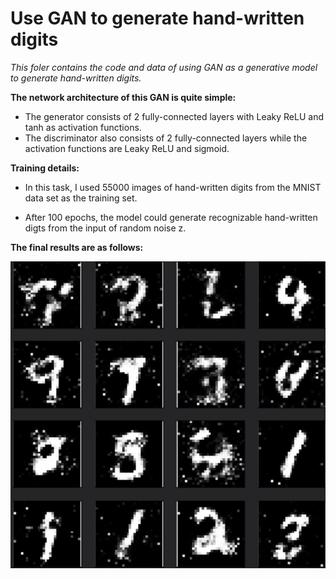 # Use GAN to generate hand-written digits

*This foler contains the code and data of using GAN as a generative model to generate hand-written digits.*

**The network architecture of this GAN is quite simple:**

- The generator consists of 2 fully-connected layers with Leaky ReLU and tanh as activation functions.
- The discriminator also consists of 2 fully-connected layers while the activation functions are Leaky ReLU and sigmoid.

**Training details:**
- In this task, I used 55000 images of hand-written digits from the MNIST data set as the training set. 

- After 100 epochs, the model could generate recognizable hand-written digts from the input of random noise z.


**The final results are as follows:**

![Xnip2018-11-14_22-13-39](./assets/Xnip2018-11-14_22-13-39.jpg)

